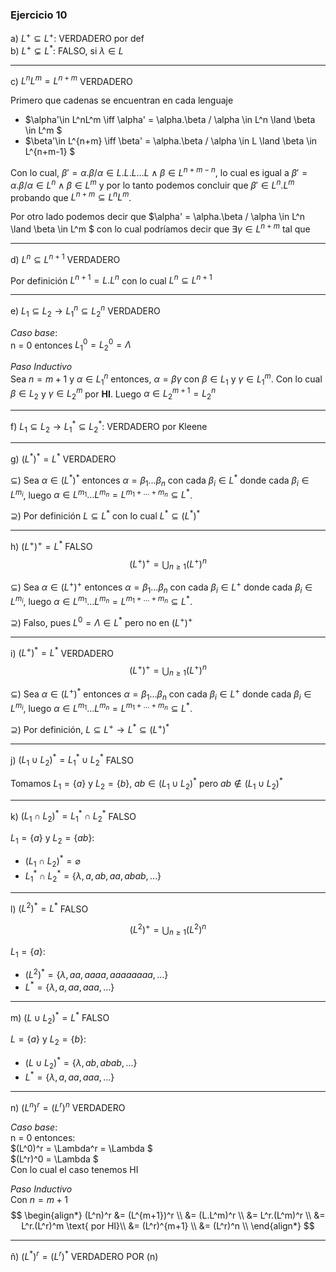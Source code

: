 ### Ejercicio 10

a) $L^+ \subseteq L^+$: VERDADERO por def\
b) $L^+ \subsetneq L^*$: FALSO, si $\lambda \in L$ 

---
c) $L^nL^m = L^{n+m}$ VERDADERO

Primero que cadenas se encuentran en cada lenguaje

- $\alpha'\in L^nL^m \iff \alpha' = \alpha.\beta / \alpha \in L^n \land \beta \in L^m $
- $\beta'\in L^{n+m} \iff \beta' = \alpha.\beta / \alpha \in L \land \beta \in L^{n+m-1} $

Con lo cual, $\beta' = \alpha.\beta / \alpha \in L.L.L\dots L \land \beta \in L^{n+m-n}$, lo cual es igual a $\beta' = \alpha.\beta / \alpha \in L^n \land \beta \in L^m$ y por lo tanto podemos concluir que $\beta'\in L^n.L^m$ probando que $L^{n+m} \subseteq L^nL^m$.

Por otro lado podemos decir que $\alpha' = \alpha.\beta / \alpha \in L^n \land \beta \in L^m $ con lo cual podríamos decir que $\exists \gamma \in L^{n+m}$ tal que

---
d) $L^n \subseteq L^{n+1}$ VERDADERO

Por definición $L^{n+1} = L.L^n$ con lo cual $L^n \subseteq L^{n+1}$

---
e) $L_1 \subseteq L_2 \rightarrow L_1^n \subseteq L_2^n$ VERDADERO

*Caso base*: \
n = 0 entonces $L_1^0 = L^0_2 = \Lambda$

*Paso Inductivo*\
Sea $n = m+1$ y $\alpha \in L^n_1$ entonces, $\alpha = \beta\gamma$ con $\beta \in L_1$ y $\gamma\in L^m_1$. Con lo cual $\beta \in L_2$ y  $\gamma\in L^m_2$ por **HI**. Luego $\alpha\in L_2^{m+1} = L^n_2$

---
f) $L_1 \subseteq L_2 \rightarrow L_1^* \subseteq L_2^*$: VERDADERO por Kleene

---
g) $(L^*)^* = L^*$ VERDADERO

$\subseteq$) Sea $\alpha \in (L^*)^*$ entonces $\alpha = \beta_1\dots\beta_n$ con cada $\beta_i\in L^*$ donde cada $\beta_i\in L^{m_i}$, luego $\alpha \in L^{m_1}\dots L^{m_n} = L^{m_1 + \dots + m_n} \subseteq L^*$.

$\supseteq$) Por definición $L \subseteq L^*$ con lo cual $L^* \subseteq (L^*)^*$

---
h) $(L^+)^+ = L^*$ FALSO
$$
(L^+)^+ = \bigcup_{n\geq1} (L^+)^n
$$

$\subseteq$) Sea $\alpha \in (L^+)^+$ entonces $\alpha = \beta_1\dots\beta_n$ con cada $\beta_i\in L^+$ donde cada $\beta_i\in L^{m_i}$, luego $\alpha \in L^{m_1}\dots L^{m_n} = L^{m_1 + \dots + m_n} \subseteq L^*$.

$\supseteq$) Falso, pues $L^0 = \Lambda \in L^*$ pero no en $(L^+)^+$

---
i) $(L^+)^* = L^*$ VERDADERO
$$
(L^+)^+ = \bigcup_{n\geq1} (L^+)^n
$$

$\subseteq$) Sea $\alpha \in (L^+)^*$ entonces $\alpha = \beta_1\dots\beta_n$ con cada $\beta_i\in L^+$ donde cada $\beta_i\in L^{m_i}$, luego $\alpha \in L^{m_1}\dots L^{m_n} = L^{m_1 + \dots + m_n} \subseteq L^*$.

$\supseteq$) Por definición, $L\subseteq L^+ \rightarrow L^* \subseteq (L^+)^*$

---
j) $(L_1\cup L_2)^* = L_1^* \cup L_2^*$ FALSO

Tomamos $L_1 = \{a\}$ y $L_2 = \{b\}$, $ab \in (L_1\cup L_2)^*$ pero $ab \notin (L_1\cup L_2)^*$

---
k) $(L_1\cap L_2)^* = L_1^* \cap L_2^*$ FALSO

$L_1 = \{a\}$ y $L_2 = \{ab\}$:
- $(L_1\cap L_2)^* = \varnothing$
- $L_1^* \cap L_2^* = \{\lambda,a,ab,aa,abab,\dots\}$

---
l) $(L^2)^* = L^*$ FALSO

$$
(L^2)^+ = \bigcup_{n\geq1} (L^2)^n
$$

$L_1 = \{a\}$:
- $(L^2)^* = \{\lambda,aa,aaaa,aaaaaaaa,\dots\}$
- $L^* = \{\lambda,a,aa,aaa,\dots\}$

---
m) $(L\cup L_2)^* = L^*$ FALSO

$L = \{a\}$ y $L_2 = \{b\}$:
- $(L\cup L_2)^* = \{\lambda,ab,abab,\dots\}$
- $L^* = \{\lambda,a,aa,aaa,\dots\}$


---
n) $(L^n)^r = (L^r)^n$ VERDADERO

*Caso base*: \
n = 0 entonces:\
$(L^0)^r = \Lambda^r = \Lambda $\
$(L^r)^0 = \Lambda $\
Con lo cual el caso tenemos HI

*Paso Inductivo*\
Con $n = m+1$
$$
\begin{align*}
(L^n)^r &= (L^{m+1})^r \\
&= (L.L^m)^r \\
&= L^r.(L^m)^r \\
&= L^r.(L^r)^m \text{ por HI}\\
&= (L^r)^{m+1} \\
&= (L^r)^n \\
\end{align*}
$$

---
ñ) $(L^*)^r = (L^r)^*$ VERDADERO POR (n)
